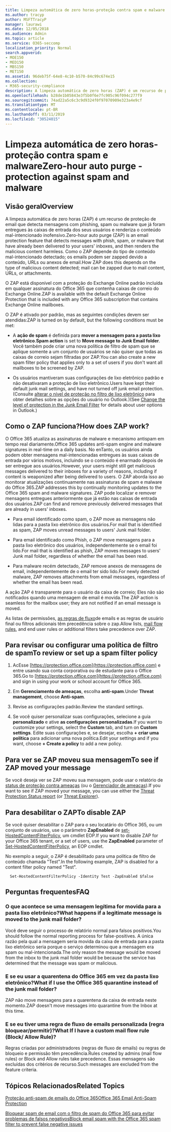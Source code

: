 ```yaml
---
title: Limpeza automática de zero horas-proteção contra spam e malware
ms.author: tracyp
author: MSFTTracyP
manager: laurawi
ms.date: 12/05/2018
ms.audience: Admin
ms.topic: article
ms.service: O365-seccomp
localization_priority: Normal
search.appverid:
- MOE150
- MED150
- MBS150
- MET150
ms.assetid: 96deb75f-64e8-4c10-b570-84c99c674e15
ms.collection:
- M365-security-compliance
description: A limpeza automática de zero horas (ZAP) é um recurso de proteção de email que detecta mensagens com spam ou malware que já foram entregues às caixas de entrada dos seus usuários e renderiza o conteúdo mal-intencionado inofensivo. Como o ZAP faz isso depende do tipo de conteúdo mal-intencionado detectado.
ms.openlocfilehash: b28de1b05843e3f5b0f6e7fc905c96f094c277f9
ms.sourcegitcommit: 74ad22a5c6c3c9d9324f0f97070909e323a4e9cf
ms.translationtype: MT
ms.contentlocale: pt-BR
ms.lasthandoff: 03/11/2019
ms.locfileid: "30524015"
---
```

# <a name="zero-hour-auto-purge---protection-against-spam-and-malware"></a><span data-ttu-id="8d7a3-104">Limpeza automática de zero horas-proteção contra spam e malware</span><span class="sxs-lookup"><span data-stu-id="8d7a3-104">Zero-hour auto purge - protection against spam and malware</span></span>

## <a name="overview"></a><span data-ttu-id="8d7a3-105">Visão geral</span><span class="sxs-lookup"><span data-stu-id="8d7a3-105">Overview</span></span>

<span data-ttu-id="8d7a3-106">A limpeza automática de zero horas (ZAP) é um recurso de proteção de email que detecta mensagens com phishing, spam ou malware que já foram entregues às caixas de entrada dos seus usuários e renderiza o conteúdo mal-intencionado inofensivo.</span><span class="sxs-lookup"><span data-stu-id="8d7a3-106">Zero-hour auto purge (ZAP) is an email protection feature that detects messages with phish, spam, or malware that have already been delivered to your users' inboxes, and then renders the malicious content harmless.</span></span> <span data-ttu-id="8d7a3-107">Como o ZAP depende do tipo de conteúdo mal-intencionado detectado; os emails podem ser zapped devido a conteúdo, URLs ou anexos de email.</span><span class="sxs-lookup"><span data-stu-id="8d7a3-107">How ZAP does this depends on the type of malicious content detected; mail can be zapped due to mail content, URLs, or attachments.</span></span>
  
<span data-ttu-id="8d7a3-108">O ZAP está disponível com a proteção do Exchange Online padrão incluída em qualquer assinatura do Office 365 que contenha caixas de correio do Exchange Online.</span><span class="sxs-lookup"><span data-stu-id="8d7a3-108">ZAP is available with the default Exchange Online Protection that is included with any Office 365 subscription that contains Exchange Online mailboxes.</span></span>

<span data-ttu-id="8d7a3-109">O ZAP é ativado por padrão, mas as seguintes condições devem ser atendidas:</span><span class="sxs-lookup"><span data-stu-id="8d7a3-109">ZAP is turned on by default, but the following conditions must be met:</span></span>
  
- <span data-ttu-id="8d7a3-110">A **ação de spam** é definida para **mover a mensagem para a pasta lixo eletrônico**.</span><span class="sxs-lookup"><span data-stu-id="8d7a3-110">**Spam action** is set to **Move message to Junk Email folder**.</span></span> <br/><span data-ttu-id="8d7a3-111">Você também pode criar uma nova política de filtro de spam que se aplique somente a um conjunto de usuários se não quiser que todas as caixas de correio sejam filtradas por ZAP.</span><span class="sxs-lookup"><span data-stu-id="8d7a3-111">You can also create a new spam filter policy that applies only to a set of users if you don't want all mailboxes to be screened by ZAP.</span></span>

- <span data-ttu-id="8d7a3-112">Os usuários mantiveram suas configurações de lixo eletrônico padrão e não desativaram a proteção de lixo eletrônico.</span><span class="sxs-lookup"><span data-stu-id="8d7a3-112">Users have kept their default junk mail settings, and have not turned off junk email protection.</span></span> <span data-ttu-id="8d7a3-113">(Consulte [alterar o nível de proteção no filtro de lixo eletrônico](https://support.office.com/article/change-the-level-of-protection-in-the-junk-email-filter-e89c12d8-9d61-4320-8c57-d982c8d52f6b) para obter detalhes sobre as opções do usuário no Outlook.)</span><span class="sxs-lookup"><span data-stu-id="8d7a3-113">(See [Change the level of protection in the Junk Email Filter](https://support.office.com/article/change-the-level-of-protection-in-the-junk-email-filter-e89c12d8-9d61-4320-8c57-d982c8d52f6b) for details about user options in Outlook.)</span></span> 
  
## <a name="how-does-zap-work"></a><span data-ttu-id="8d7a3-114">Como o ZAP funciona?</span><span class="sxs-lookup"><span data-stu-id="8d7a3-114">How does ZAP work?</span></span>

<span data-ttu-id="8d7a3-115">O Office 365 atualiza as assinaturas de malware e mecanismo antispam em tempo real diariamente.</span><span class="sxs-lookup"><span data-stu-id="8d7a3-115">Office 365 updates anti-spam engine and malware signatures in real-time on a daily basis.</span></span> <span data-ttu-id="8d7a3-116">No enTanto, os usuários ainda podem obter mensagens mal-intencionadas entregues às suas caixas de entrada por vários motivos, incluindo se o conteúdo é enarmado depois de ser entregue aos usuários.</span><span class="sxs-lookup"><span data-stu-id="8d7a3-116">However, your users might still get malicious messages delivered to their inboxes for a variety of reasons, including if content is weaponized after being delivered to users.</span></span> <span data-ttu-id="8d7a3-117">O ZAP aborda isso ao monitorar atualizações continuamente nas assinaturas de spam e malware do Office 365.</span><span class="sxs-lookup"><span data-stu-id="8d7a3-117">ZAP addresses this by continually monitoring updates to the Office 365 spam and malware signatures.</span></span> <span data-ttu-id="8d7a3-118">ZAP pode localizar e remover mensagens entregues anteriormente que já estão nas caixas de entrada dos usuários.</span><span class="sxs-lookup"><span data-stu-id="8d7a3-118">ZAP can find and remove previously delivered messages that are already in users' inboxes.</span></span> 

- <span data-ttu-id="8d7a3-119">Para email identificado como spam, o ZAP move as mensagens não lidas para a pasta lixo eletrônico dos usuários.</span><span class="sxs-lookup"><span data-stu-id="8d7a3-119">For mail that is identified as spam, ZAP moves unread messages to users' Junk mail folder.</span></span> 

- <span data-ttu-id="8d7a3-120">Para email identificado como Phish, o ZAP move mensagens para a pasta lixo eletrônico dos usuários, independentemente se o email foi lido.</span><span class="sxs-lookup"><span data-stu-id="8d7a3-120">For mail that is identified as phish, ZAP moves messages to users' Junk mail folder, regardless of whether the email has been read.</span></span>

- <span data-ttu-id="8d7a3-121">Para malware recém detectado, ZAP remove anexos de mensagens de email, independentemente de o email ter sido lido.</span><span class="sxs-lookup"><span data-stu-id="8d7a3-121">For newly detected malware, ZAP removes attachments from email messages, regardless of whether the email has been read.</span></span> 
  
<span data-ttu-id="8d7a3-122">A ação ZAP é transparente para o usuário da caixa de correio; Eles não são notificados quando uma mensagem de email é movida.</span><span class="sxs-lookup"><span data-stu-id="8d7a3-122">The ZAP action is seamless for the mailbox user; they are not notified if an email message is moved.</span></span>
  
<span data-ttu-id="8d7a3-123">As listas de permissões, [as regras de fluxo](https://go.microsoft.com/fwlink/p/?LinkId=722755)de emails e as regras de usuário final ou filtros adicionais têm precedência sobre o zap.</span><span class="sxs-lookup"><span data-stu-id="8d7a3-123">Allow lists, [mail flow rules](https://go.microsoft.com/fwlink/p/?LinkId=722755), and end user rules or additional filters take precedence over ZAP.</span></span>
  
## <a name="to-review-or-set-up-a-spam-filter-policy"></a><span data-ttu-id="8d7a3-124">Para revisar ou configurar uma política de filtro de spam</span><span class="sxs-lookup"><span data-stu-id="8d7a3-124">To review or set up a spam filter policy</span></span>
  
1. <span data-ttu-id="8d7a3-125">AcEsse [https://protection.office.com](https://protection.office.com) e entre usando sua conta corporativa ou de estudante para o Office 365.</span><span class="sxs-lookup"><span data-stu-id="8d7a3-125">Go to [https://protection.office.com](https://protection.office.com) and sign in using your work or school account for Office 365.</span></span>

2. <span data-ttu-id="8d7a3-126">Em **Gerenciamento de ameaças**, escolha **anti-spam**.</span><span class="sxs-lookup"><span data-stu-id="8d7a3-126">Under **Threat management**, choose **Anti-spam**.</span></span>

3. <span data-ttu-id="8d7a3-127">Revise as configurações padrão.</span><span class="sxs-lookup"><span data-stu-id="8d7a3-127">Review the standard settings.</span></span> 

4. <span data-ttu-id="8d7a3-128">Se você quiser personalizar suas configurações, selecione a guia **personalizado** e ative **as configurações personalizadas**.</span><span class="sxs-lookup"><span data-stu-id="8d7a3-128">If you want to customize your settings, select the **Custom** tab, and turn on **Custom settings**.</span></span> <span data-ttu-id="8d7a3-129">Edite suas configurações e, se desejar, escolha **+ criar uma política** para adicionar uma nova política.</span><span class="sxs-lookup"><span data-stu-id="8d7a3-129">Edit your settings and if you want, choose **+ Create a policy** to add a new policy.</span></span> 
    
## <a name="to-see-if-zap-moved-your-message"></a><span data-ttu-id="8d7a3-130">Para ver se ZAP moveu sua mensagem</span><span class="sxs-lookup"><span data-stu-id="8d7a3-130">To see if ZAP moved your message</span></span>

<span data-ttu-id="8d7a3-131">Se você deseja ver se ZAP moveu sua mensagem, pode usar o relatório de [status de proteção contra ameaças](view-email-security-reports.md#threat-protection-status-report) (ou o [Gerenciador de ameaças](use-explorer-in-security-and-compliance.md)).</span><span class="sxs-lookup"><span data-stu-id="8d7a3-131">If you want to see if ZAP moved your message, you can use either the [Threat Protection Status report](view-email-security-reports.md#threat-protection-status-report) (or [Threat Explorer](use-explorer-in-security-and-compliance.md)).</span></span>
    
## <a name="to-disable-zap"></a><span data-ttu-id="8d7a3-132">Para desabilitar o ZAP</span><span class="sxs-lookup"><span data-stu-id="8d7a3-132">To disable ZAP</span></span>
  
<span data-ttu-id="8d7a3-133">Se você quiser desabilitar o ZAP para o seu locatário do Office 365, ou um conjunto de usuários, use o parâmetro **ZapEnabled** de [set-HostedContentFilterPolicy](https://go.microsoft.com/fwlink/p/?LinkId=722758), um cmdlet EOP.</span><span class="sxs-lookup"><span data-stu-id="8d7a3-133">If you want to disable ZAP for your Office 365 tenant, or a set of users, use the **ZapEnabled** parameter of [Set-HostedContentFilterPolicy](https://go.microsoft.com/fwlink/p/?LinkId=722758), an EOP cmdlet.</span></span>
    
<span data-ttu-id="8d7a3-134">No exemplo a seguir, o ZAP é desabilitado para uma política de filtro de conteúdo chamada "Test".</span><span class="sxs-lookup"><span data-stu-id="8d7a3-134">In the following example, ZAP is disabled for a content filter policy named "Test".</span></span>
    
```
  Set-HostedContentFilterPolicy -Identity Test -ZapEnabled $false
```

## <a name="faq"></a><span data-ttu-id="8d7a3-135">Perguntas frequentes</span><span class="sxs-lookup"><span data-stu-id="8d7a3-135">FAQ</span></span>

### <a name="what-happens-if-a-legitimate-message-is-moved-to-the-junk-mail-folder"></a><span data-ttu-id="8d7a3-136">O que acontece se uma mensagem legítima for movida para a pasta lixo eletrônico?</span><span class="sxs-lookup"><span data-stu-id="8d7a3-136">What happens if a legitimate message is moved to the junk mail folder?</span></span>
  
<span data-ttu-id="8d7a3-137">Você deve seguir o processo de relatório normal para falsos positivos.</span><span class="sxs-lookup"><span data-stu-id="8d7a3-137">You should follow the normal reporting process for false-positives.</span></span> <span data-ttu-id="8d7a3-138">A única razão pela qual a mensagem seria movida da caixa de entrada para a pasta lixo eletrônico seria porque o serviço determinou que a mensagem era spam ou mal-intencionada.</span><span class="sxs-lookup"><span data-stu-id="8d7a3-138">The only reason the message would be moved from the inbox to the junk mail folder would be because the service has determined that the message was spam or malicious.</span></span>
  
### <a name="what-if-i-use-the-office-365-quarantine-instead-of-the-junk-mail-folder"></a><span data-ttu-id="8d7a3-139">E se eu usar a quarentena do Office 365 em vez da pasta lixo eletrônico?</span><span class="sxs-lookup"><span data-stu-id="8d7a3-139">What if I use the Office 365 quarantine instead of the junk mail folder?</span></span>
  
<span data-ttu-id="8d7a3-140">ZAP não move mensagens para a quarentena da caixa de entrada neste momento.</span><span class="sxs-lookup"><span data-stu-id="8d7a3-140">ZAP doesn't move messages into quarantine from the Inbox at this time.</span></span>
  
### <a name="what-if-i-have-a-custom-mail-flow-rule-block-allow-rule"></a><span data-ttu-id="8d7a3-141">E se eu tiver uma regra de fluxo de emails personalizada (regra bloquear/permitir)?</span><span class="sxs-lookup"><span data-stu-id="8d7a3-141">What If I have a custom mail flow rule (Block/ Allow Rule)?</span></span>
  
<span data-ttu-id="8d7a3-142">Regras criadas por administradores (regras de fluxo de emails) ou regras de bloqueio e permissão têm precedência.</span><span class="sxs-lookup"><span data-stu-id="8d7a3-142">Rules created by admins (mail flow rules) or Block and Allow rules take precedence.</span></span> <span data-ttu-id="8d7a3-143">Essas mensagens são excluídas dos critérios de recurso.</span><span class="sxs-lookup"><span data-stu-id="8d7a3-143">Such messages are excluded from the feature criteria.</span></span>
  
## <a name="related-topics"></a><span data-ttu-id="8d7a3-144">Tópicos Relacionados</span><span class="sxs-lookup"><span data-stu-id="8d7a3-144">Related Topics</span></span>

[<span data-ttu-id="8d7a3-145">Proteção anti-spam de emails do Office 365</span><span class="sxs-lookup"><span data-stu-id="8d7a3-145">Office 365 Email Anti-Spam Protection</span></span>](anti-spam-protection.md)
  
[<span data-ttu-id="8d7a3-146">Bloquear spam de email com o filtro de spam do Office 365 para evitar problemas de falsos negativos</span><span class="sxs-lookup"><span data-stu-id="8d7a3-146">Block email spam with the Office 365 spam filter to prevent false negative issues</span></span>](reduce-spam-email.md)
  

